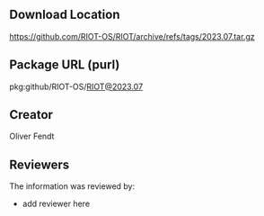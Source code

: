 ## Download Location

https://github.com/RIOT-OS/RIOT/archive/refs/tags/2023.07.tar.gz

## Package URL (purl)

pkg:github/RIOT-OS/RIOT@2023.07

## Creator

Oliver Fendt

## Reviewers

The information was reviewed by:

* add reviewer here
